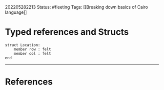 202205282213
Status: #fleeting
Tags: [[Breaking down basics of Cairo language]]

# Typed references and Structs

```cairo
struct Location:
	member row : felt
	member col : felt
end
```






---
# References

